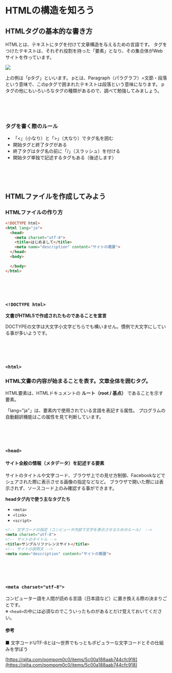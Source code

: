 # HTMLの構造を知ろう

## HTMLタグの基本的な書き方

HTMLとは、テキストにタグを付けて文章構造を与えるための言語です。
タグをつけたテキストは、それぞれ役割を持った「要素」となり、その集合体がWebサイトを作っています。

![](https://laro.jp/wp-content/uploads/2019/11/lesson-html-structure1.png)

上の例は「pタグ」といいます。
pとは、Paragraph（パラグラフ）=文節・段落という意味で、このpタグで囲まれたテキストは段落という意味になります。
pタグの他にもいろいろなタグの種類があるので、調べて勉強してみましょう。

<br><br><br>

### タグを書く際のルール
- 「<」（小なり）と「>」（大なり）でタグ名を囲む
- 開始タグと終了タグがある
- 終了タグはタグ名の前に「/」（スラッシュ）を付ける
- 開始タグ単独で記述するタグもある（後述します）

<br><br><br>

##  HTMLファイルを作成してみよう

### HTMLファイルの作り方

```html
<!DOCTYPE html>
<html lang="ja">
  <head>
    <meta charset="utf-8">
    <title>はじめまして</title>
    <meta name="description" content="サイトの概要">
  </head>
  <body>
    
  </body>
</html>
```

<br><br><br>

### ```<!DOCTYPE html>```

**文書がHTML5で作成されたものであることを宣言**

DOCTYPEの文字は大文字小文字どちらでも構いません。慣例で大文字にしている事が多いようです。

<br><br><br>

### ```<html>```

### HTML文書の内容が始まることを表す。文章全体を囲むタグ。
HTML要素は、HTMLドキュメントの **ルート（root / 基点）** であることを示す要素。

「lang="ja"」は、要素内で使用されている言語を表記する属性。
プログラムの自動翻訳機能はこの属性を見て判断しています。

<br><br><br>

### ```<head>```

#### サイト全般の情報（メタデータ）を記述する要素

サイトのタイトルや文字コード、ブラウザ上での見せ方制御、Facebookなどでシェアされた際に表示させる画像の指定などなど。
ブラウザで開いた際には表示されず、ソースコード上のみ確認する事ができます。

**headタグ内で使う主なタグたち**

- ```<meta>```
- ```<link>```
- ```<script>```


```html
<!-- 文字コードの指定（コンピュータ内部で文字を表示させるためのルール） -->
<meta charset="utf-8">
<!-- サイトのタイトル -->
<title>サンプルリファレンスサイト</title>
<!-- サイトの説明文 -->
<meta name="description" content="サイトの概要">
```

<br><br><br>

### ```<meta charset="utf-8">```
コンピューター語を人間が読める言語（日本語など）に置き換える際の決まりごとです。<br>
※ ```<head>```の中には必須なのでこういったものがあるとだけ覚えておいてください。

#### 参考
■ 文字コードUTF-8とは〜世界でもっともポピュラーな文字コードとその仕組みを学ぼう

[https://qiita.com/pompom0c0/items/5c00a188aab744cfc918](https://qiita.com/pompom0c0/items/5c00a188aab744cfc918)

<br><br><br>

### <title>タグ、<meta name="description">タグ

下の画像はGoogleの検索結果の一覧ページです。

そこにタイトルとサイトの説明が表示される仕組みになっています。

![](https://laro.jp/wp-content/uploads/2019/11/lesson-html-structure2.png)

![](https://laro.jp/wp-content/uploads/2019/11/lesson-html-structure3.png)

<br><br><br>

#### 参考
■ A free guide to ```<head>``` elements

[https://gethead.info/](https://gethead.info/)

■HTMLページのhead内に記述する要素の総まとめ

[http://coliss.com/articles/build-websites/operation/work/list-of-head-elements.html](http://coliss.com/articles/build-websites/operation/work/list-of-head-elements.html)

■もうmeta要素を迷わない！最低限入れるべきmeta要素のまとめ

[https://qiita.com/pompom0c0/items/5c00a188aab744cfc918](https://qiita.com/pompom0c0/items/5c00a188aab744cfc918)

<br><br><br>

### ```<body>```

#### 実際にブラウザに表示される文章の本体を記述する要素

ブラウザで見ているコンテンツを記述する場所です。

![](https://laro.jp/wp-content/uploads/2019/11/lesson-html-structure4.png)

<br><br><br>

## HTML5タグを用いたセクショニングを

```<article>``` と ```<section>```

### ```<article>``` について

- その内容を取り出しても独立したコンテンツとして成り立つ場合に使用する。
（赤枠がarticle）

### ```<section>``` について

- 章や節など、意味的に関係のある要素をまとめる場合に使用する。
- タグの中に見出しタグ（h1 〜 h6）が1つ以上必要。
（緑枠がsection）


![](https://laro.jp/wp-content/uploads/2019/11/lesson-html-tag3.png)
（黄色はaside）



![水色がnav、赤枠がarticle、緑枠がsection、黄枠はaside、青がp](https://laro.jp/wp-content/uploads/2019/11/lesson-html-tag4.png)  
※水色がnav、赤枠がarticle、緑枠がsection、黄枠はaside、青がp

<br><br><br>

## ```<div>``` と ```<span>``` を多用しすぎない事が大事です
サイトをコーディングしているとどうしても文章構造を付けられない（```<p>```などで囲めない）テキストがでてきます。
その場合は意味のないタグ（```<div>``` と ```<span>```）を付ける必要があるのですが、気を付けないと```<div>```ばかりになってしまうのでご注意ください。

<br><br><br>

## ブラウザには表示させないコメントを書くことができます

```html
<!-- コメントを書くことができます。これはブラウザでは表示せずコード上に説明コメントを残すことができます -->
```

```html
<!-- 
  このように誰がみても分かりやすいように注釈いれるようにコメントができます
  以下はフッターです。住所とコピーライトを書いています
 -->

<footer>
  <address>東京都世田谷区世田谷1-1-1</address>
  <small>Copyright 2019 watamura.</small>
</footer>
```

<br><br><br>

## HTMLタグ付けの例

### サイトのヘッダー周りの実例
```html
<header>
  <h1>サイトの名前</h1>
  <nav>
    <ul>
      <li><a href="index.html">ホーム</a></li>
      <li><a href="about.html">アバウト</a></li>
      <li><a href="menu.html">メニュー</a></li>
      <li><a href="contact.html">お問い合わせ</a></li>
    </ul>
  </nav>
</header>
```

#### 解説
* ```<header>``` サイトのヘッダーを表しています。
* そのタグの中にそのサイトの大見出し ```<h1>```を書いています。
* ```<ul>``` がこのサイトのナビゲーション```<nav>```だと表しています。
* ナビゲーションメニュー1〜4をクリック```<a>```できるようにしています。



### メインコンテンツ周りの例
```html
<main>
  <article>
    <section>
      <h2>コンテンツAの名前</h2>
      <p>コンテンツAの文章が入ります。</p>
    </section>
    <section>
      <h2>コンテンツBの名前</h2>
      <p>コンテンツBの文章が入ります。</p>
      <ul>
        <li>コンテンツBの箇条1</li>
        <li>コンテンツBの箇条2</li>
        <li>コンテンツBの箇条3</li>
      </ul>
    </section>
    <section>
      <h2>コンテンツCの名前</h2>
      <p>コンテンツCの文章が入ります。</p>
      <div><img src="コンテンツC.jpg" alt=""></div>
    </section>
  </article>
  <aside>ここは広告バナーです</aside>
</main>
```

#### 解説
* ```<main>``` そのページのメインコンテンツを表しています。
* ```<article>``` このページの記事を表しています。
* ```<section>``` それぞれのコンテンツの塊（章）を表しています。
* ```<h2>``` h1タグの次に重要な中見出しを表しています。
* ```<div>``` 意味合いの薄い画像や文章は、```<div>```で囲みます。
* ```<img src="コンテンツC.jpg" alt="">``` 画像を表示できます。
* ```<aside>``` このページの記事外に広告など載せる場合の例です。


### フッター周りの例
```html
<footer>
  <address>東京都世田谷区世田谷1-1-1</address>
  <small>Copyright 2019 watamura.</small>
</footer>
```
#### 解説
* ```<footer>``` そのページのフッターを表しています。
* ```<address>``` 今回は住所を記載していますが、電話番号やメールアドレスも可能です。
* ```<small>``` Copyrightという著作権情報を記載しています。

<br><br><br>

---

<br><br><br>

### HTMLには厳格な決まりはありません
コーダーの文章構造の解釈や組織によって、どんなルールで書くかはそれぞれなので、上記は参考までに覚えておいてください。
人によっては```<p>```を使い、別の人は```<div>```で囲む、といった感じです。

